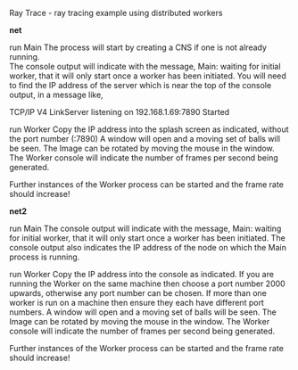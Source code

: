 Ray Trace - ray tracing example using distributed workers

**net**

run Main
The process will start by creating a CNS if one is not already running.  
The console output will indicate with the message, Main: waiting for initial worker,
that it will only start once a worker has been initiated.
You will need to find the IP address of the server which is near the top of the console
output, in a message like, 

TCP/IP V4 LinkServer listening on 192.168.1.69:7890 Started

run Worker
Copy the IP address into the splash screen as indicated, without the port number (:7890)
A window will open and a moving set of balls will be seen.  The Image can be rotated 
by moving the mouse in the window.
The Worker console will indicate the number of frames per second being generated.

Further instances of the Worker process can be started and the frame rate should increase!

**net2**

run Main
The console output will indicate with the message, Main: waiting for initial worker,
that it will only start once a worker has been initiated.
The console output also indicates the IP address of the node on which the Main process
is running.

run Worker
Copy the IP address into the console as indicated.
If you are running the Worker on the same machine then choose a port number 2000 upwards, 
otherwise any port number can be chosen.  If more than one worker is run on a machine then 
ensure they each have different port numbers.
A window will open and a moving set of balls will be seen.  The Image can be rotated 
by moving the mouse in the window.
The Worker console will indicate the number of frames per second being generated.

Further instances of the Worker process can be started and the frame rate should increase!

